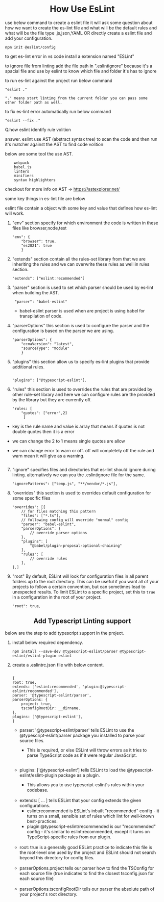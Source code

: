
<h1 align='center'> How Use EsLint </h1>

use below command to create a eslint file it will ask some question about how we want to create the es-lint file and what will be the default rules and what will be the file type .js,json,YAML OR directly create a eslint file and add your configuration.

    npm init @eslint/config

to get es-lint error in vs code install a extension named "ESLint"


to ignore file from linting add the file path in ".eslintignore" because it's a spacial file and use by eslint to know which file and folder it's has to ignore


to run es-lint against the project run below command

    "eslint ."  

    "." means start linting from the current folder you can pass some other folder path as well.

to fix es-lint error automatically run below command

    "eslint --fix ."



Q.how eslint identify rule volition

answer. eslint use AST (abstract syntax tree) to scan the code and then run it's matcher against the AST to find code volition

below are some tool the use AST.

```
    webpack
    babel.js
    linters
    minifiers
    syntax highlighters
```

checkout for more info on AST -> https://astexplorer.net/ 


some key things in es-lint file are below

eslint file contain a object with some key and value that defines how es-lint will work.


1. "env" section specify for which environment the code is written in these files like browser,node,test

    ```
    "env": {
        "browser": true,
        "es2021": true
        }
    ```

2. "extends" section contain all the rules-set library from that we are inheriting the rules and we can overwrite these rules as well in rules section.


    ```
    "extends": ["eslint:recommended"]
    ```


3. "parser" section is used to set which parser should be used by es-lint when building the AST.

    ```
     "parser": "babel-eslint"
    
    ```
    * babel-eslint parser is used when are project is using babel for transpilation of code.
    


4. "parserOptions" this section is used to configure the parser and the configuration is based on the parser we are using.

    ```
    "parserOptions": {
        "ecmaVersion": "latest",
        "sourceType": "module"
        }

    ```

5. "plugins" this section allow us to specify es-lint plugins that provide additional rules.

    ```

    "plugins": ["@typescript-eslint"],

    ```

6. "rules" this section is used to overrides the rules that are provided by other rule-set library and here we can configure rules are the provided by the library but they are currently off.

    ```
    "rules: [
        "quotes": ["error",2]
         ]

 *   key is the rule name and value is array that means if quotes is not double quotes then it is a error 
 * we can change the 2 to 1 means single quotes are allow
 * we can change error to warn or off. off will completely off the rule and warn mean it will give as a warning.

    ```

7. "ignore" specifies files and directories that es-lint should ignore during linting. alternatively we can you the .eslintignore file for the same.

    ```
    "ignorePatterns": ["temp.js", "**/vendor/*.js"],
    ```

8. "overrides" this section is used to overrides default configuration for some specific files

    ```
    "overrides": [{
        // for files matching this pattern
        "files": ["*.ts"],
        // following config will override "normal" config
        "parser": "babel-eslint",
        "parserOptions": {
            // override parser options
        },
        "plugins": [
            "@babel/plugin-proposal-optional-chaining"
        ],
        "rules": [
            // override rules
        ],
    },]
    ```

9. "root" By default, ESLint will look for configuration files in all parent folders up to the root directory. This can be useful if you want all of your projects to follow a certain convention, but can sometimes lead to unexpected results. To limit ESLint to a specific project, set this to `true` in a configuration in the root of your project.

    ```
    "root": true,
    ```



<h2 align='center'> Add Typescript Linting support </h2>

below are the step to add typescript support in the project.

1. install below required dependency.

    ```
    npm install --save-dev @typescript-eslint/parser @typescript-eslint/eslint-plugin eslint 
    ```

2. create a .eslintrc.json file with below content.

    ```

    {
    root: true,
    extends: ['eslint:recommended', 'plugin:@typescript-eslint/recommended'],
    parser: '@typescript-eslint/parser',
    parserOptions: {
        project: true,
        tsconfigRootDir: __dirname,
    },
    plugins: ['@typescript-eslint'],
    }

    ```

    * parser: '@typescript-eslint/parser' tells ESLint to use the @typescript-eslint/parser package you installed to parse your source files.
       
       * This is required, or else ESLint will throw errors as it tries to parse TypeScript code as if it were regular JavaScript.

    </br>

    * plugins: ['@typescript-eslint'] tells ESLint to load the @typescript-eslint/eslint-plugin package as a plugin.

       * This allows you to use typescript-eslint's rules within your codebase.

    </br>

    * extends: [ ... ] tells ESLint that your config extends the given configurations.
       * eslint:recommended is ESLint's inbuilt "recommended" config - it turns on a small, sensible set of rules which lint for well-known best-practices.
       * plugin:@typescript-eslint/recommended is our "recommended" config - it's similar to eslint:recommended, except it turns on TypeScript-specific rules from our plugin.

    </br>

    * root: true is a generally good ESLint practice to indicate this file is the root-level one used by the project and ESLint should not search beyond this directory for config files.

    </br>

    * parserOptions.project tells our parser how to find the TSConfig for each source file (true indicates to find the closest tsconfig.json for each source file)

    </br>

    * parserOptions.tsconfigRootDir tells our parser the absolute path of your project's root directory.



